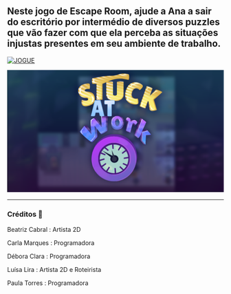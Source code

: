 ## Neste jogo de Escape Room, ajude a Ana a sair do escritório por intermédio de diversos puzzles que vão fazer com que ela perceba as situações injustas presentes em seu ambiente de trabalho.
[![JOGUE](https://img.shields.io/badge/JOGAR-792EE5?style=for-the-badge&)](https://carlsz.itch.io/) 

<div align="center">
    <img src="img.png" </img> 
</div>
   
***********************************
### Créditos :smiling_face_with_three_hearts:


Beatriz Cabral : Artista 2D

Carla Marques : Programadora

Débora Clara : Programadora

Luísa Lira : Artista 2D e Roteirista

Paula Torres :  Programadora


